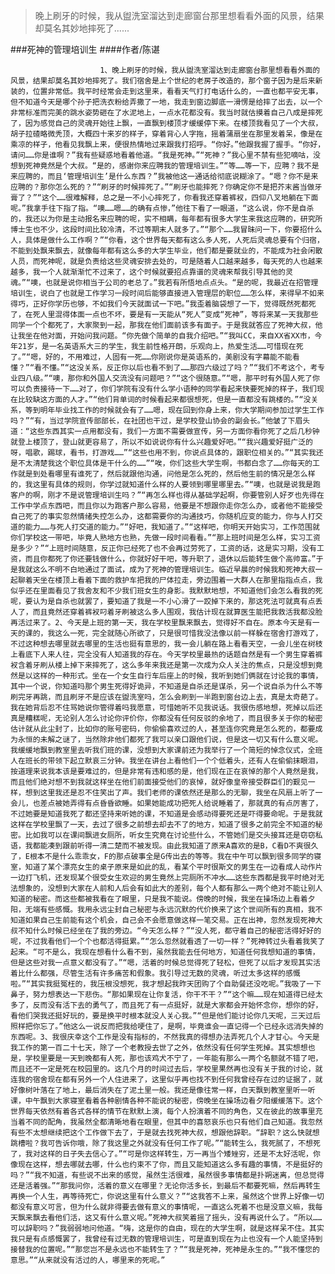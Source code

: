 > 晚上刷牙的时候，我从盥洗室溜达到走廊窗台那里想看看外面的风景，结果却莫名其妙地摔死了......

###死神的管理培训生
####作者/陈谌

						1、晚上刷牙的时候，我从盥洗室溜达到走廊窗台那里想看看外面的风景，结果却莫名其妙地摔死了。我们宿舍是上个世纪的老房子改造的，那个窗子因为是后来新装的，位置非常低。我平时经常会走到这里来，看看天气打打电话什么的，一直也都平安无事，但不知道今天是哪个孙子把洗衣粉给弄撒了一地，我走到窗边脚底一滑愣是给摔了出去，以一个非常标准而完美的跳水姿势砸在了水泥地上，一点水花都没有。我当时就估摸着自己八成是摔死了，因为感觉自己的灵魂开始往上飘，一直飘到楼顶才缓缓停下来。在楼顶我看见了一个大叔，胡子拉碴略微秃顶，大概四十来岁的样子，穿着背心人字拖，摇着蒲扇坐在那里发着呆，像是在乘凉的样子，他看见我飘上来，便很热情地过来跟我打招呼。“你好。”他跟我握了握手。“你好，请问……你是谁啊？”我有些疑惑地看着他道。“我是死神。”“死神？”我心里不禁有些犯嘀咕，没想到死神竟然是个大叔。“是的，感谢你来应聘我的管理培训生。”“等……等一下，应聘？我不是来应聘的，而且‘管理培训生’是什么东西？”我被他这一通话给彻底说糊涂了。“嗯？你不是来应聘的？那你怎么死的？”“刷牙的时候摔死了。”“刷牙也能摔死？你确定你不是把芥末酱当做牙膏了？”“这个……很难解释，总之是一不小心摔死了，你看我还穿着裤衩，四仰八叉地躺在下面呢。”我拿手往下指了指。“噢……嗯……的确有点惨，”他往下看了一眼道，“这么说，你不是自杀的，我还以为你是主动报名来应聘的呢，实不相瞒，每年都有很多大学生来我这应聘的，研究所博士生也不少，这段时间比较冷清，不过等期末人就多了。”“那个……我冒昧问一下，你要招什么人，具体是做什么工作啊？”“你看，这个世界每天都有这么多人死，人死后灵魂总要有个归宿，不能到处飘来飘去，就像每年都有这么多的大学生毕业，他们都是要就业的，不能成为社会闲散人员，而死神呢，就是负责给这些灵魂安排去处的，可是随着人口越来越多，每天死的人也越来越多，我一个人就渐渐忙不过来了，这个时候就要招点靠谱的灵魂来帮我引导其他的灵魂。”“噢，也就是说你相当于公司的老总了。”我若有所悟地点点头。“是的呢，我最近在招管理培训生，说白了也就是工作学习一段时间后能够直接进入管理层的职位……怎么样，来得早不如来得巧，正好你学历也够，不如我们今天就面试一下吧。”我歪着脑袋想了一下，觉得既然死都死了，在死人里混得体面一点也不坏，要是有一天能从“死人”变成“死神”，等将来某一天我那些同学一个个都死了，大家聚到一起，那我在他们面前该多有面子。于是我就答应了死神大叔，他让我坐在他对面，开始问我问题。“你先做个简单的自我介绍吧。”“我叫CC，来自XX省XX市，今年21岁，是一名英语系大三的学生，我生前性格开朗，乐观向上，热爱生活……可惜现在死了。”“嗯，好的，不用难过，人固有一死……你刚说你是英语系的，美剧没有字幕能不能看懂？”“看不懂。”“这没关系，反正你以后也看不到了……那四六级过了吗？”“我们不考这个，考专业四八级。”“噢，那你和外国人交流没有问题吧？”“这个很随意。”“嗯，那平时有外国人死了你可以负责接待一下……对了，你们学院有没有什么学小语种的同学看起来快要死掉的样子，我们现在比较缺这方面的人才。”“他们背单词的时候看起来都很想死，但是一直都没有跳楼的。”“没关系，等到明年毕业找工作的时候就会有了……嗯，现在回到你身上来，你大学期间参加过学生工作吗？”“有，当过学院宣传部部长，在社团也干过，是学校登山协会的副会长。”他皱了下眉头道：“这些东西其实一点用都没有，我们一方面不需要做宣传，另一方面你看你死了之后几秒钟就登上楼顶了，登山就更容易了，所以不如说说你有什么兴趣爱好吧。”“我兴趣爱好挺广泛的呀，唱歌，踢球，看书，打游戏……”“这些也用不到，你说点具体的，跟职位相关的。”“其实我还是不太清楚我这个职位具体是干什么的……”“唉，你们这些大学生啊，书都白念了……你每天的工作就是到处看哪里有谁死了，然后就跟他沟通，问他是怎么死的，然后他生前的情况是怎么样的，我这里有具体的规则，你学过就知道什么样的人要领到哪里哪里去。”“噢，也就是说我是跑客户的啊，刚才不是说管理培训生吗？”“再怎么样也得从基础学起啊，你要管别人好歹也先得在工作中学点东西吧，而且你以为跑客户那么容易，他要是不想跟你走你怎么办，或者他不能接受自己死了的事实忽然情绪失控怎么办，这都需要你的沟通技巧，你随机应变的能力，你与人打交道的能力……与死人打交道的能力。”“好吧，我知道了。”“这样吧，你明天开始实习，工作范围就你们学校这一带吧，毕竟人熟地方也熟，先做一段时间看看。”“那上班时间是怎么样，实习工资是多少？”“上班时间随意，反正你已经死了也不会再过劳死了，工资的话，这是实习期，没有工资，而且你都死了你还要钱做什么，你就好好干吧，等升职了，退休以后能转生做个高帅富。”于是我就这么不明不白地通过了面试，成为了死神的管理培训生。临近早晨的时候我和死神大叔一起聊着天坐在楼顶上看着下面的救护车把我的尸体拉走，旁边围着一大群人在那里指指点点，我似乎还在里面看见了我舍友和不少我们班女生的身影。我默默地想，不知道他们会怎么看我的死呢，要认为是自杀也就罢了，要知道了我是一不小心滑了一跤掉下来的，那这死法可就真有点丢人了，而且竟然还穿着裤衩叼着牙刷被这么多人围观，我估计现在就算医生能把我救活我都没脸再活过来了。2、今天是上班的第一天，我在学校里飘来飘去，觉得好不自在。原本今天是有一天的课的，我这么一死，完全就随心所欲了，只是很可惜我没法像以前一样躲在宿舍打游戏了，不过这种想去哪里就去哪里的生活也挺有意思的，我一会儿躺在路上看看天空，一会儿坐在树枝上看底下人来人往，完全没有人知道我的存在。今天学校里最热的话题自然是有一个男生穿着裤衩含着牙刷从楼上掉下来摔死了，这么多年来我还是第一次成为众人关注的焦点，只是没想到竟然是以这样的一种形式。坐在一个女生自行车后座上的时候，我听到她们俩就在讨论我的事情，其中一个说，你知道吗那个男生死得好诡异，不知道是自杀还是谋杀，另一个说自杀为什么不等刷完牙再跳，而且刷牙不是应该在盥洗室吗，怎么会刷到一半跑到窗台边上去，真是太奇葩了。我在她背后忍不住骂她说你管得着吗我愿意，可惜她听不见我说话。我很伤感地想，死掉以后还真是糟糕呢，无论别人怎么讨论你评价你，你都没有任何反驳的余地了，而且很多关于你的秘密估计就从此尘封了，比如你的账号密码，你偷偷喜欢过的人，甚至连你究竟是怎么死的，都要成为永恒的未解之谜了，当然除非他们都死了我可以亲口跟他们说，但是这一切又有什么意义呢。我缓缓地飘到教室里去听我们班的课，没想到大家课前还为我举行了一个简短的悼念仪式，全班人在班长的带领下起立默哀三分钟。我坐在讲台上看他们一个个低着头，还有人在偷偷抹眼泪，按道理来说我本该是要难过的，但是非常有违和感的是，他们现在正在哀悼的那个人竟然是我，而且他们绝对想不到我就这样坐在他们前面接受他们的哀悼，就好像皇帝接受群臣们的觐见一样，想到这里我还是忍不住笑出了声。我们老师的课依然还是那么的无聊，我坐在风扇上听了一会儿，也差点被她弄得有点昏昏欲睡。如果她能成功把死人给说睡着了，那就真的有点厉害了，不过她要是知道我死了都还坚持来听她的课，不知道是会感动得要死还是吓得要命呢。于是我就这样在学校里飘了一天，去过了很多之前想去却去不了的地方，知道了很多之前完全不知道的秘密。比如我可以在课间飘进女厕所，听女生究竟在讨论些什么，不管她们是交头接耳还是窃窃私语，我都能凑到跟前听得一清二楚而不被发现。由此我知道了原来A喜欢的是B，C看D不爽很久了，E根本不是什么乖乖女，F的那点破事全是G传出去的等等。我在中午可以飘到很多同学的寝室，知道了某个漂亮女生的桌子原来是如此的乱，看某个平时很斯文的男生在一边看成人动作片一边打飞机，还发现某个很受女生欢迎的男生竟然上完厕所不冲水……这些东西都是我平时绝对无法想象的，没想到大家在人前和人后会有如此大的差别，每个人都有那么一两个绝对不能让别人知道的秘密。而这些都被我看在了眼里，只是我不能说。傍晚的时候，我坐在操场边上看着夕阳，无端有些感慨。我用永远尘封自己秘密与永远沉默的代价换来了这个世间所有的真相，我不知道如果自己生前能有这个机会，自己会不会愿意做这样一笔交易。正在出神，忽然发现死神大叔不知什么时候已经坐在了我的旁边。“今天怎么样？”“没人死，都守着自己的秘密活得好好的呢，不过我看他们一个个也都活得挺累。”“怎么忽然就看透了一切一样？”死神转过头看着我笑了起来。“可不是么，我现在想看什么看不到，虽然我能去任何地方，知道任何我想知道的事情，但是这些对我一点意义都没有了。”“嗯，活着的时候总觉得死了轻松，但死了以后才发现其实活着比什么都强，尽管生活有许多痛苦和假象。我引导过无数的灵魂，听过太多这样的感慨啦。”“其实我挺冤枉的，我压根没想死，我才想起我昨天团购了个自助餐还没吃呢。”我吸了一下鼻子，努力想表达一下悲伤。“那如果现在让你复活，你干不干？”“这个嘛……现在知道得已经太多了，反而没有活下去的勇气了，而且死了有一点挺好，就是大家都会开始怀念你，想你的好，看他们哭我还挺好玩的，要是换平时根本就没人关心我。”“但是他们能讨论你几天呢，三天过后照样把你忘了。”他这么一说反而把我给哽住了，是啊，毕竟谁会一直记得一个已经永远消失掉的东西呢。3、我很庆幸这个工作是没有指标的，不然我真的得想办法弄死几个人才甘心。今天是我工作的第一百二十七天，除了一个老教授去世了之外，依然没有任何学生死掉。其实想想也是，学校里要是一天到晚都有人死，那也该鸡犬不宁了，一年能有那么一两个名额就不错了吧，而且还不一定是死在校园里的。这几个月的时间过去后，学校里果然再也没有关于我的讨论，就连我的宿舍现在都有另外一个人住进来了，这里似乎再也找不到任何我曾经存在过的证据了，就好像树叶落在了地上，最后消失在了泥土里一般。我还是像往常一样，白天飘到教室里听一听课，中午飘到大家寝室看着各种剧情各种不能说的秘密，傍晚坐在操场边看夕阳缓缓落下。这个世界每天依然有着各式各样的情节在默默上演，每个人扮演着不同的角色，又在彼此的故事里充当着不同的配角，我虽然全都清晰地看在眼里，但其中的喜怒哀乐也只有他们自己知道。我忽然有些不太想继续把这个工作做下去了，于是就去找死神大叔，想跟他辞职。“辞职？这么快就想跳槽啦？我可告诉你哦，除了我这里之外就没有任何工作了呢。”“能转生么，我死腻了，不想死了，我对这样的日子失去信心了。”“可是你这样转生，万一再当个矮矬穷，还是不太好活呢，你像现在这样，想去哪就去哪，什么也约束不了你，而且又能知道这么多有趣的事情，不是挺好的吗？”“我不知道，有些说不出来的感觉，虽然生活很难，虽然很多事情都是扑朔迷离，但总觉得还是活着强。”“那我问你，活着的意义在哪里？无论你活多长，到最后不都要死嘛，然后再转生再换一个人生，再等待死亡，你说这里有什么意义？”“这我答不上来，虽然这个世界上好像一切都没有意义可言，但为什么就非得要去做有意义的事情呢，一直这么死着不也是没意义嘛，我每天飘来飘去看他们活，这又有什么意义呢。”死神大叔笑着摇了摇头，没有再说什么了。“所以……可以辞职吗？”我弱弱地问他道。“嗨，这是你的自由，现在的大学生啊，就是这样呆不住。其实我只是有点感慨罢了，我曾经有过无数的管理培训生，可是直到现在为止也没有一个人能坚持到接替我的位置呢。”“那您岂不是永远也不能转生了？”“我是死神，死神是永生的。”“我不懂您的意思。”“从来就没有活过的人，哪里来的死呢。”			  		